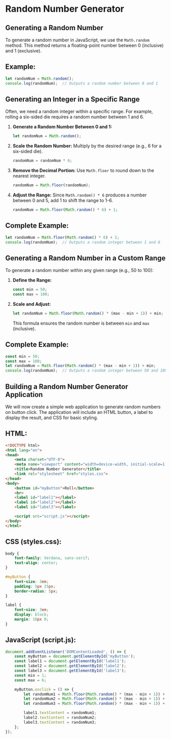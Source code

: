 # Random Number Generator



## Generating a Random Number

To generate a random number in JavaScript, we use the `Math.random` method. This method returns a floating-point number between 0 (inclusive) and 1 (exclusive).

## Example:
```javascript
let randomNum = Math.random();
console.log(randomNum);  // Outputs a random number between 0 and 1
```

## Generating an Integer in a Specific Range

Often, we need a random integer within a specific range. For example, rolling a six-sided die requires a random number between 1 and 6.

1. **Generate a Random Number Between 0 and 1:**
   ```javascript
   let randomNum = Math.random();
   ```

2. **Scale the Random Number:**
   Multiply by the desired range (e.g., 6 for a six-sided die).
   ```javascript
   randomNum = randomNum * 6;
   ```

3. **Remove the Decimal Portion:**
   Use `Math.floor` to round down to the nearest integer.
   ```javascript
   randomNum = Math.floor(randomNum);
   ```

4. **Adjust the Range:**
   Since `Math.random() * 6` produces a number between 0 and 5, add 1 to shift the range to 1-6.
   ```javascript
   randomNum = Math.floor(Math.random() * 6) + 1;
   ```

## Complete Example:
```javascript
let randomNum = Math.floor(Math.random() * 6) + 1;
console.log(randomNum);  // Outputs a random integer between 1 and 6
```

## Generating a Random Number in a Custom Range

To generate a random number within any given range (e.g., 50 to 100):

1. **Define the Range:**
   ```javascript
   const min = 50;
   const max = 100;
   ```

2. **Scale and Adjust:**
   ```javascript
   let randomNum = Math.floor(Math.random() * (max - min + 1)) + min;
   ```
   This formula ensures the random number is between `min` and `max` (inclusive).

## Complete Example:
```javascript
const min = 50;
const max = 100;
let randomNum = Math.floor(Math.random() * (max - min + 1)) + min;
console.log(randomNum);  // Outputs a random integer between 50 and 100
```

## Building a Random Number Generator Application

We will now create a simple web application to generate random numbers on button click. The application will include an HTML button, a label to display the result, and CSS for basic styling.

## HTML:
```html
<!DOCTYPE html>
<html lang="en">
<head>
    <meta charset="UTF-8">
    <meta name="viewport" content="width=device-width, initial-scale=1.0">
    <title>Random Number Generator</title>
    <link rel="stylesheet" href="styles.css">
</head>
<body>
    <button id="myButton">Roll</button>
    <br>
    <label id="label1"></label>
    <label id="label2"></label>
    <label id="label3"></label>

    <script src="script.js"></script>
</body>
</html>
```

## CSS (styles.css):
```css
body {
    font-family: Verdana, sans-serif;
    text-align: center;
}

#myButton {
    font-size: 3em;
    padding: 5px 25px;
    border-radius: 5px;
}

label {
    font-size: 3em;
    display: block;
    margin: 10px 0;
}
```

## JavaScript (script.js):
```javascript
document.addEventListener('DOMContentLoaded', () => {
    const myButton = document.getElementById('myButton');
    const label1 = document.getElementById('label1');
    const label2 = document.getElementById('label2');
    const label3 = document.getElementById('label3');
    const min = 1;
    const max = 6;

    myButton.onclick = () => {
        let randomNum1 = Math.floor(Math.random() * (max - min + 1)) + min;
        let randomNum2 = Math.floor(Math.random() * (max - min + 1)) + min;
        let randomNum3 = Math.floor(Math.random() * (max - min + 1)) + min;

        label1.textContent = randomNum1;
        label2.textContent = randomNum2;
        label3.textContent = randomNum3;
    };
});
```

